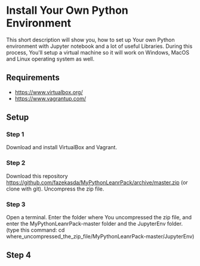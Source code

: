 # Install Your Own Python Environment
This short description will show you, how to set up Your own Python environment with Jupyter notebook and a lot of useful Libraries. During this process, You'll setup a virtual machine so it will work on Windows, MacOS and Linux operating system as well.

## Requirements
* https://www.virtualbox.org/
* https://www.vagrantup.com/

## Setup
### Step 1
Download and install VirtualBox and Vagrant.

### Step 2
Download this repository https://github.com/fazekasda/MyPythonLeanrPack/archive/master.zip (or clone with git). Uncompress the zip file.

### Step 3
Open a terminal. Enter the folder where You uncompressed the zip file, and enter the MyPythonLeanrPack-master folder and the JupyterEnv folder. (type this command: cd where_uncompressed_the_zip_file/MyPythonLeanrPack-master/JupyterEnv)

## Step 4

